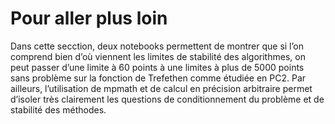 # Pour aller plus loin

Dans cette secction, deux notebooks permettent de montrer que si l’on comprend bien d’où viennent les limites de stabilité des algorithmes, on peut passer d’une limite à 60 points à une limites à plus de 5000 points sans problème sur la fonction de Trefethen comme étudiée en PC2. Par ailleurs, l’utilisation de mpmath et de calcul en précision arbitraire permet d’isoler très clairement les questions de conditionnement du problème et de stabilité des méthodes.
